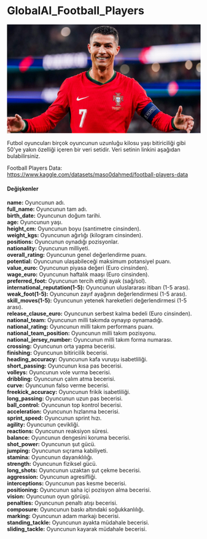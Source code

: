 # GlobalAI_Football_Players
![image](https://raw.githubusercontent.com/Yusufktkoglu/GlobalAI_Football_Players/main/cr7.jpg)

Futbol oyuncuları birçok oyuncunun uzunluğu kilosu yaşı bitiriciliği gibi 50'ye yakın özelliği içeren bir veri setidir. Veri setinin linkini aşağıdan bulabilirsiniz.

Football Players Data: https://www.kaggle.com/datasets/maso0dahmed/football-players-data

#### Değişkenler

**name:** Oyuncunun adı.  
**full_name:** Oyuncunun tam adı.  
**birth_date:** Oyuncunun doğum tarihi.  
**age:** Oyuncunun yaşı.  
**height_cm:** Oyuncunun boyu (santimetre cinsinden).  
**weight_kgs:** Oyuncunun ağırlığı (kilogram cinsinden).  
**positions:** Oyuncunun oynadığı pozisyonlar.  
**nationality:** Oyuncunun milliyeti.  
**overall_rating:** Oyuncunun genel değerlendirme puanı.  
**potential:** Oyuncunun ulaşabileceği maksimum potansiyel puanı.  
**value_euro:** Oyuncunun piyasa değeri (Euro cinsinden).  
**wage_euro:** Oyuncunun haftalık maaşı (Euro cinsinden).  
**preferred_foot:** Oyuncunun tercih ettiği ayak (sağ/sol).  
**international_reputation(1-5):** Oyuncunun uluslararası itibarı (1-5 arası).  
**weak_foot(1-5):** Oyuncunun zayıf ayağının değerlendirmesi (1-5 arası).  
**skill_moves(1-5):** Oyuncunun yetenek hareketleri değerlendirmesi (1-5 arası).   
**release_clause_euro:** Oyuncunun serbest kalma bedeli (Euro cinsinden).  
**national_team:** Oyuncunun milli takımda oynayıp oynamadığı.  
**national_rating:** Oyuncunun milli takım performans puanı.  
**national_team_position:** Oyuncunun milli takım pozisyonu.  
**national_jersey_number:** Oyuncunun milli takım forma numarası.  
**crossing:** Oyuncunun orta yapma becerisi.  
**finishing:** Oyuncunun bitiricilik becerisi.  
**heading_accuracy:** Oyuncunun kafa vuruşu isabetliliği.  
**short_passing:** Oyuncunun kısa pas becerisi.  
**volleys:** Oyuncunun vole vurma becerisi.  
**dribbling:** Oyuncunun çalım atma becerisi.  
**curve:** Oyuncunun falso verme becerisi.  
**freekick_accuracy:** Oyuncunun frikik isabetliliği.  
**long_passing:** Oyuncunun uzun pas becerisi.  
**ball_control:** Oyuncunun top kontrol becerisi.  
**acceleration:** Oyuncunun hızlanma becerisi.  
**sprint_speed:** Oyuncunun sprint hızı.  
**agility:** Oyuncunun çevikliği.  
**reactions:** Oyuncunun reaksiyon süresi.  
**balance:** Oyuncunun dengesini koruma becerisi.  
**shot_power:** Oyuncunun şut gücü.  
**jumping:** Oyuncunun sıçrama kabiliyeti.  
**stamina:** Oyuncunun dayanıklılığı.  
**strength:** Oyuncunun fiziksel gücü.  
**long_shots:** Oyuncunun uzaktan şut çekme becerisi.  
**aggression:** Oyuncunun agresifliği.  
**interceptions:** Oyuncunun pas kesme becerisi.  
**positioning:** Oyuncunun saha içi pozisyon alma becerisi.  
**vision:** Oyuncunun oyun görüşü.  
**penalties:** Oyuncunun penaltı atışı becerisi.  
**composure:** Oyuncunun baskı altındaki soğukkanlılığı.  
**marking:** Oyuncunun adam markajı becerisi.  
**standing_tackle:** Oyuncunun ayakta müdahale becerisi.  
**sliding_tackle:** Oyuncunun kayarak müdahale becerisi.  
